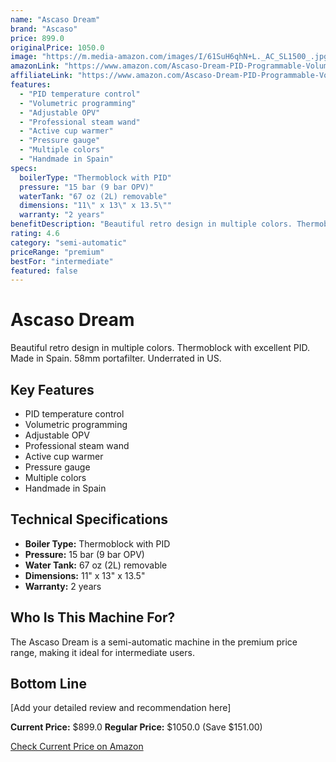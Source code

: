 ```yaml
---
name: "Ascaso Dream"
brand: "Ascaso"
price: 899.0
originalPrice: 1050.0
image: "https://m.media-amazon.com/images/I/61SuH6qhN+L._AC_SL1500_.jpg"
amazonLink: "https://www.amazon.com/Ascaso-Dream-PID-Programmable-Volumetric/dp/B093CBSDVF?tag=homeespressohub-20"
affiliateLink: "https://www.amazon.com/Ascaso-Dream-PID-Programmable-Volumetric/dp/B093CBSDVF?tag=homeespressohub-20"
features:
  - "PID temperature control"
  - "Volumetric programming"
  - "Adjustable OPV"
  - "Professional steam wand"
  - "Active cup warmer"
  - "Pressure gauge"
  - "Multiple colors"
  - "Handmade in Spain"
specs:
  boilerType: "Thermoblock with PID"
  pressure: "15 bar (9 bar OPV)"
  waterTank: "67 oz (2L) removable"
  dimensions: "11\" x 13\" x 13.5\""
  warranty: "2 years"
benefitDescription: "Beautiful retro design in multiple colors. Thermoblock with excellent PID. Made in Spain. 58mm portafilter. Underrated in US."
rating: 4.6
category: "semi-automatic"
priceRange: "premium"
bestFor: "intermediate"
featured: false
---
```


# Ascaso Dream

Beautiful retro design in multiple colors. Thermoblock with excellent PID. Made in Spain. 58mm portafilter. Underrated in US.

## Key Features

- PID temperature control
- Volumetric programming
- Adjustable OPV
- Professional steam wand
- Active cup warmer
- Pressure gauge
- Multiple colors
- Handmade in Spain

## Technical Specifications

- **Boiler Type:** Thermoblock with PID
- **Pressure:** 15 bar (9 bar OPV)
- **Water Tank:** 67 oz (2L) removable
- **Dimensions:** 11" x 13" x 13.5"
- **Warranty:** 2 years

## Who Is This Machine For?

The Ascaso Dream is a semi-automatic machine in the premium price range, making it ideal for intermediate users.

## Bottom Line

[Add your detailed review and recommendation here]

**Current Price:** $899.0
**Regular Price:** $1050.0 (Save $151.00)

[Check Current Price on Amazon](https://www.amazon.com/Ascaso-Dream-PID-Programmable-Volumetric/dp/B093CBSDVF?tag=homeespressohub-20)
